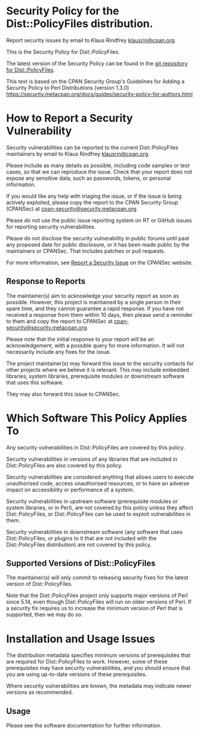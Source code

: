 # Security Policy for the Dist::PolicyFiles distribution.

Report security issues by email to Klaus Rindfrey <klausrin@cpan.org>.

This is the Security Policy for Dist::PolicyFiles.

The latest version of the Security Policy can be found in the
[git repository for Dist::PolicyFiles](https://github.com/klaus-rindfrey/perl-dist-policyfiles/blob/main/SECURITY.md).

This text is based on the CPAN Security Group's Guidelines for Adding
a Security Policy to Perl Distributions (version 1.3.0)
https://security.metacpan.org/docs/guides/security-policy-for-authors.html

# How to Report a Security Vulnerability

Security vulnerabilities can be reported to the current Dist::PolicyFiles
maintainers by email to Klaus Rindfrey <klausrin@cpan.org>.

Please include as many details as possible, including code samples
or test cases, so that we can reproduce the issue.  Check that your
report does not expose any sensitive data, such as passwords,
tokens, or personal information.

If you would like any help with triaging the issue, or if the issue
is being actively exploited, please copy the report to the CPAN
Security Group (CPANSec) at <cpan-security@security.metacpan.org>.

Please *do not* use the public issue reporting system on RT or
GitHub issues for reporting security vulnerabilities.

Please do not disclose the security vulnerability in public forums
until past any proposed date for public disclosure, or it has been
made public by the maintainers or CPANSec.  That includes patches or
pull requests.

For more information, see
[Report a Security Issue](https://security.metacpan.org/docs/report.html)
on the CPANSec website.

## Response to Reports

The maintainer(s) aim to acknowledge your security report as soon as
possible.  However, this project is maintained by a single person in
their spare time, and they cannot guarantee a rapid response.  If you
have not received a response from them within 10 days, then
please send a reminder to them and copy the report to CPANSec at
<cpan-security@security.metacpan.org>.

Please note that the initial response to your report will be an
acknowledgement, with a possible query for more information.  It
will not necessarily include any fixes for the issue.

The project maintainer(s) may forward this issue to the security
contacts for other projects where we believe it is relevant.  This
may include embedded libraries, system libraries, prerequisite
modules or downstream software that uses this software.

They may also forward this issue to CPANSec.

# Which Software This Policy Applies To

Any security vulnerabilities in Dist::PolicyFiles are covered by this policy.

Security vulnerabilities in versions of any libraries that are
included in Dist::PolicyFiles are also covered by this policy.

Security vulnerabilities are considered anything that allows users
to execute unauthorised code, access unauthorised resources, or to
have an adverse impact on accessibility or performance of a system.

Security vulnerabilities in upstream software (prerequisite modules
or system libraries, or in Perl), are not covered by this policy
unless they affect Dist::PolicyFiles, or Dist::PolicyFiles can
be used to exploit vulnerabilities in them.

Security vulnerabilities in downstream software (any software that
uses Dist::PolicyFiles, or plugins to it that are not included with the
Dist::PolicyFiles distribution) are not covered by this policy.

## Supported Versions of Dist::PolicyFiles

The maintainer(s) will only commit to releasing security fixes for
the latest version of Dist::PolicyFiles.

Note that the Dist::PolicyFiles project only supports major versions of Perl since
5.14, even though Dist::PolicyFiles will run on
older versions of Perl. If a security fix requires us to increase
the minimum version of Perl that is supported, then we may do so.

# Installation and Usage Issues

The distribution metadata specifies minimum versions of
prerequisites that are required for Dist::PolicyFiles to work.  However, some
of these prerequisites may have security vulnerabilities, and you
should ensure that you are using up-to-date versions of these
prerequisites.

Where security vulnerabilities are known, the metadata may indicate
newer versions as recommended.

## Usage

Please see the software documentation for further information.
